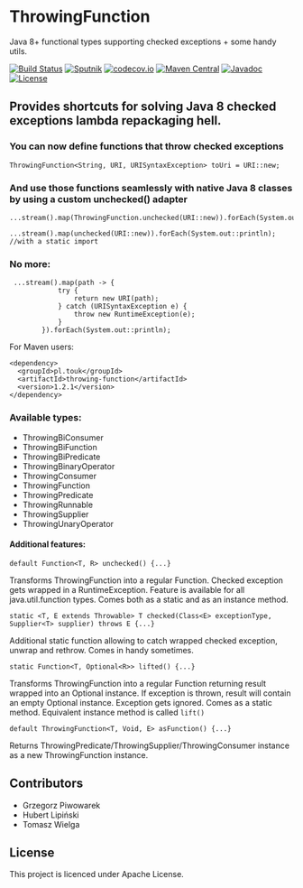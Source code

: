 # ThrowingFunction
Java 8+ functional types supporting checked exceptions + some handy utils. 

[![Build Status](https://travis-ci.org/TouK/ThrowingFunction.svg?branch=master)](https://travis-ci.org/TouK/ThrowingFunction)
[![Sputnik](https://sputnik.touk.pl/conf/badge)](https://sputnik.touk.pl/app#/builds/TouK/ThrowingFunction)
[![codecov.io](https://codecov.io/github/TouK/ThrowingFunction/coverage.svg?branch=master)](https://codecov.io/github/TouK/ThrowingFunction?branch=master)
[![Maven Central](https://maven-badges.herokuapp.com/maven-central/pl.touk/throwing-function/badge.svg)](https://maven-badges.herokuapp.com/maven-central/pl.touk/throwing-function)
[![Javadoc](https://javadoc-emblem.rhcloud.com/doc/pl.touk/throwing-function/badge.svg)](http://www.javadoc.io/doc/pl.touk/throwing-function)
[![License](http://img.shields.io/:license-apache-blue.svg)](http://www.apache.org/licenses/LICENSE-2.0.html)

## Provides shortcuts for solving Java 8 checked exceptions lambda repackaging hell.

### You can now define functions that throw checked exceptions
    ThrowingFunction<String, URI, URISyntaxException> toUri = URI::new;

### And use those functions seamlessly with native Java 8 classes by using a custom unchecked() adapter

    ...stream().map(ThrowingFunction.unchecked(URI::new)).forEach(System.out::println);

    ...stream().map(unchecked(URI::new)).forEach(System.out::println); //with a static import

### No more:

     ...stream().map(path -> {
                try {
                    return new URI(path);
                } catch (URISyntaxException e) {
                    throw new RuntimeException(e);
                }
            }).forEach(System.out::println);


For Maven users:

    <dependency>
      <groupId>pl.touk</groupId>
      <artifactId>throwing-function</artifactId>
      <version>1.2.1</version>
    </dependency>
    
### Available types:

+ ThrowingBiConsumer
+ ThrowingBiFunction
+ ThrowingBiPredicate
+ ThrowingBinaryOperator
+ ThrowingConsumer
+ ThrowingFunction
+ ThrowingPredicate
+ ThrowingRunnable
+ ThrowingSupplier
+ ThrowingUnaryOperator


#### Additional features:

    default Function<T, R> unchecked() {...}
Transforms ThrowingFunction into a regular Function. Checked exception gets wrapped in a RuntimeException. 
Feature is available for all java.util.function types. Comes both as a static and as an instance method.

    static <T, E extends Throwable> T checked(Class<E> exceptionType, Supplier<T> supplier) throws E {...}
Additional static function allowing to catch wrapped checked exception, unwrap and rethrow. Comes in handy sometimes.

    static Function<T, Optional<R>> lifted() {...}
Transforms ThrowingFunction into a regular Function returning result wrapped into an Optional instance. If exception 
is thrown, result will contain an empty Optional instance. Exception gets ignored. Comes as a static method. Equivalent instance method is called `lift()`

    default ThrowingFunction<T, Void, E> asFunction() {...}
Returns ThrowingPredicate/ThrowingSupplier/ThrowingConsumer instance as a new ThrowingFunction instance.

## Contributors

- Grzegorz Piwowarek
- Hubert Lipiński
- Tomasz Wielga

## License

This project is licenced under Apache License.
    

